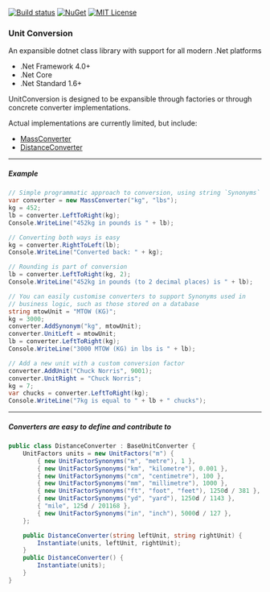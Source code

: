 ﻿[![Build status](https://ci.appveyor.com/api/projects/status/9oix5m8lgqybda72?svg=true)](https://ci.appveyor.com/project/Stratajet/unit-conversion)
[![NuGet](https://img.shields.io/nuget/v/UnitConversion.svg)](https://www.nuget.org/packages/UnitConversion)
[![MIT License](https://img.shields.io/github/license/Stratajet/UnitConversion.svg)](https://raw.githubusercontent.com/Stratajet/UnitConversion/master/LICENSE)

### Unit Conversion

An expansible dotnet class library with support for all modern .Net platforms
* .Net Framework 4.0+
* .Net Core 
* .Net Standard 1.6+

UnitConversion is designed to be expansible through factories or through concrete converter implementations.

Actual implementations are currently limited, but include:
* [MassConverter](https://github.com/Stratajet/UnitConversion/blob/master/UnitConversion/MassConverter.cs)
* [DistanceConverter](https://github.com/Stratajet/UnitConversion/blob/master/UnitConversion/DistanceConverter.cs)

***
##### Example

```C#
// Simple programmatic approach to conversion, using string `Synonyms`
var converter = new MassConverter("kg", "lbs");
kg = 452;
lb = converter.LeftToRight(kg);
Console.WriteLine("452kg in pounds is " + lb);

// Converting both ways is easy
kg = converter.RightToLeft(lb);
Console.WriteLine("Converted back: " + kg);

// Rounding is part of conversion
lb = converter.LeftToRight(kg, 2);
Console.WriteLine("452kg in pounds (to 2 decimal places) is " + lb);

// You can easily customise converters to support Synonyms used in 
// business logic, such as those stored on a database
string mtowUnit = "MTOW (KG)";
kg = 3000;
converter.AddSynonym("kg", mtowUnit);
converter.UnitLeft = mtowUnit;
lb = converter.LeftToRight(kg);
Console.WriteLine("3000 MTOW (KG) in lbs is " + lb);

// Add a new unit with a custom conversion factor
converter.AddUnit("Chuck Norris", 9001);
converter.UnitRight = "Chuck Norris";
kg = 7;
var chucks = converter.LeftToRight(kg);
Console.WriteLine("7kg is equal to " + lb + " chucks");
```

****
##### Converters are easy to define and contribute to
```C#
public class DistanceConverter : BaseUnitConverter {
    UnitFactors units = new UnitFactors("m") {
        { new UnitFactorSynonyms("m", "metre"), 1 },
        { new UnitFactorSynonyms("km", "kilometre"), 0.001 },
        { new UnitFactorSynonyms("cm", "centimetre"), 100 },
        { new UnitFactorSynonyms("mm", "millimetre"), 1000 },
        { new UnitFactorSynonyms("ft", "foot", "feet"), 1250d / 381 },
        { new UnitFactorSynonyms("yd", "yard"), 1250d / 1143 },
        { "mile", 125d / 201168 },
        { new UnitFactorSynonyms("in", "inch"), 5000d / 127 },
    };

    public DistanceConverter(string leftUnit, string rightUnit) {
        Instantiate(units, leftUnit, rightUnit);
    }
    public DistanceConverter() {
        Instantiate(units);
    }
}
```